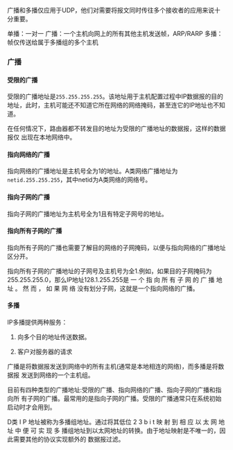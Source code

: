 广播和多播仅应用于UDP，他们对需要将报文同时传往多个接收者的应用来说十分重要。

单播：一对一
广播：一个主机向网上的所有其他主机发送帧，ARP/RARP
多播：帧仅传送给属于多播组的多个主机

### 广播

#### 受限的广播
受限的广播地址是`255.255.255.255`。该地址用于主机配置过程中IP数据报的目的地址，此时，主机可能还不知道它所在网络的网络掩码，甚至连它的IP地址也不知道。

在任何情况下，路由器都不转发目的地址为受限的广播地址的数据报，这样的数据报仅 出现在本地网络中。

#### 指向网络的广播
指向网络的广播地址是主机号全为1的地址。A类网络广播地址为`netid.255.255.255`，其中netid为A类网络的网络号。

#### 指向子网的广播
指向子网的广播地址为主机号全为1且有特定子网号的地址。

#### 指向所有子网的广播
指向所有子网的广播也需要了解目的网络的子网掩码，以便与指向网络的广播地址区分开。

指向所有子网的广播地址的子网号及主机号为全1.例如，如果目的子网掩码为
255.255.255.0，那么IP地址128.1.255.255是 一 个 指 向 所 有 子 网 的 广 播 地 址 。 然 而 ， 如 果 网 络 没有划分子网，这就是一个指向网络的广播。

#### 多播
IP多播提供两种服务：

1. 向多个目的地址传送数据。

2. 客户对服务器的请求

广播是将数据报发送到网络中的所有主机(通常是本地相连的网络)，而多播是将数据报 发送到网络的一个主机组。

目前有四种类型的广播地址:受限的广播、指向网络的广播、指向子网的广播和指向所 有子网的广播。最常用的是指向子网的广播。受限的广播通常只在系统初始启动时才会用到。


D类 I P 地址被称为多播组地址。通过将其低位 2 3 b i t 映 射 到 相 应 以 太 网 地 址 中 便 可 实 现 多 播组地址到以太网地址的转换。由于地址映射是不唯一的，因此需要其他的协议实现额外的 数据报过滤。
